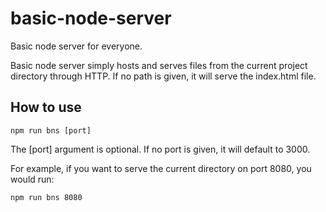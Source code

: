 # basic-node-server
Basic node server for everyone.

Basic node server simply hosts and serves files from the current project directory through HTTP.
If no path is given, it will serve the index.html file.

## How to use
```
npm run bns [port]
```

The [port] argument is optional. If no port is given, it will default to 3000.

For example, if you want to serve the current directory on port 8080, you would run:
```
npm run bns 8080
```
